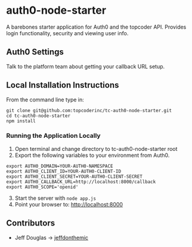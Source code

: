 # auth0-node-starter

A barebones starter application for Auth0 and the topcoder API. Provides login functionality, security and viewing user info.

## Auth0 Settings

Talk to the platform team about getting your callback URL setup.

## Local Installation Instructions

From the command line type in:

```
git clone git@github.com:topcoderinc/tc-auth0-node-starter.git
cd tc-auth0-node-starter
npm install
```

### Running the Application Locally

1. Open terminal and change directory to tc-auth0-node-starter root
2. Export the following variables to your environment from Auth0.

```
export AUTH0_DOMAIN=YOUR-AUTH0-NAMESPACE
export AUTH0_CLIENT_ID=YOUR-AUTH0-CLIENT-ID
export AUTH0_CLIENT_SECRET=YOUR-AUTH0-CLIENT-SECRET
export AUTH0_CALLBACK_URL=http://localhost:8000/callback
export AUTH0_SCOPE='openid'
```

3. Start the server with `node app.js`
4. Point your browser to: [http://localhost:8000](http://localhost:8000)

## Contributors
* Jeff Douglas -> [jeffdonthemic](https://github.com/jeffdonthemic)

